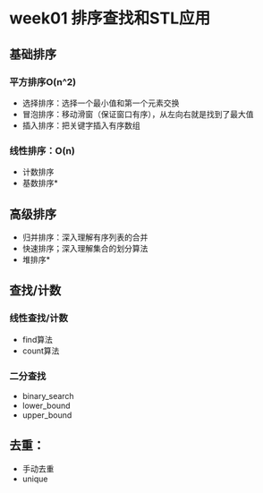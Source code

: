 # week01 排序查找和STL应用
## 基础排序

### 平方排序O(n^2)
- 选择排序：选择一个最小值和第一个元素交换
- 冒泡排序：移动滑窗（保证窗口有序），从左向右就是找到了最大值
- 插入排序：把关键字插入有序数组


### 线性排序：O(n)
- 计数排序
- 基数排序*


## 高级排序
- 归并排序：深入理解有序列表的合并
- 快速排序；深入理解集合的划分算法
- 堆排序*

## 查找/计数
### 线性查找/计数
- find算法
- count算法
### 二分查找
- binary_search
- lower_bound
- upper_bound

## 去重：
- 手动去重
- unique


